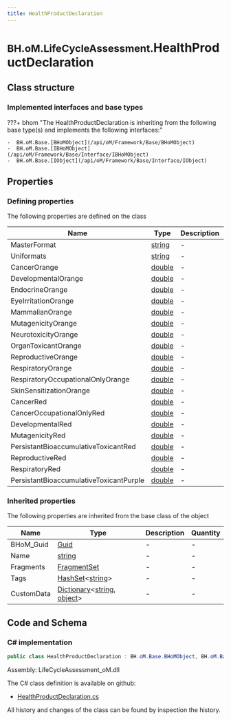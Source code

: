 ```yaml
---
title: HealthProductDeclaration
---
```


# <small>BH.oM.LifeCycleAssessment.</small>**HealthProductDeclaration**



## Class structure

### Implemented interfaces and base types

???+ bhom "The HealthProductDeclaration is inheriting from the following base type(s) and implements the following interfaces:"

    -  BH.oM.Base.[BHoMObject](/api/oM/Framework/Base/BHoMObject)
    -  BH.oM.Base.[IBHoMObject](/api/oM/Framework/Base/Interface/IBHoMObject)
    -  BH.oM.Base.[IObject](/api/oM/Framework/Base/Interface/IObject)


## Properties



### Defining properties

The following properties are defined on the class

| Name             | Type             | Description      | Quantity         |
|------------------|------------------|------------------|------------------|
| MasterFormat | [string](https://learn.microsoft.com/en-us/dotnet/api/System.String?view=netstandard-2.0) | - | - |
| Uniformats | [string](https://learn.microsoft.com/en-us/dotnet/api/System.String?view=netstandard-2.0) | - | - |
| CancerOrange | [double](https://learn.microsoft.com/en-us/dotnet/api/System.Double?view=netstandard-2.0) | - | - |
| DevelopmentalOrange | [double](https://learn.microsoft.com/en-us/dotnet/api/System.Double?view=netstandard-2.0) | - | - |
| EndocrineOrange | [double](https://learn.microsoft.com/en-us/dotnet/api/System.Double?view=netstandard-2.0) | - | - |
| EyeIrritationOrange | [double](https://learn.microsoft.com/en-us/dotnet/api/System.Double?view=netstandard-2.0) | - | - |
| MammalianOrange | [double](https://learn.microsoft.com/en-us/dotnet/api/System.Double?view=netstandard-2.0) | - | - |
| MutagenicityOrange | [double](https://learn.microsoft.com/en-us/dotnet/api/System.Double?view=netstandard-2.0) | - | - |
| NeurotoxicityOrange | [double](https://learn.microsoft.com/en-us/dotnet/api/System.Double?view=netstandard-2.0) | - | - |
| OrganToxicantOrange | [double](https://learn.microsoft.com/en-us/dotnet/api/System.Double?view=netstandard-2.0) | - | - |
| ReproductiveOrange | [double](https://learn.microsoft.com/en-us/dotnet/api/System.Double?view=netstandard-2.0) | - | - |
| RespiratoryOrange | [double](https://learn.microsoft.com/en-us/dotnet/api/System.Double?view=netstandard-2.0) | - | - |
| RespiratoryOccupationalOnlyOrange | [double](https://learn.microsoft.com/en-us/dotnet/api/System.Double?view=netstandard-2.0) | - | - |
| SkinSensitizationOrange | [double](https://learn.microsoft.com/en-us/dotnet/api/System.Double?view=netstandard-2.0) | - | - |
| CancerRed | [double](https://learn.microsoft.com/en-us/dotnet/api/System.Double?view=netstandard-2.0) | - | - |
| CancerOccupationalOnlyRed | [double](https://learn.microsoft.com/en-us/dotnet/api/System.Double?view=netstandard-2.0) | - | - |
| DevelopmentalRed | [double](https://learn.microsoft.com/en-us/dotnet/api/System.Double?view=netstandard-2.0) | - | - |
| MutagenicityRed | [double](https://learn.microsoft.com/en-us/dotnet/api/System.Double?view=netstandard-2.0) | - | - |
| PersistantBioaccumulativeToxicantRed | [double](https://learn.microsoft.com/en-us/dotnet/api/System.Double?view=netstandard-2.0) | - | - |
| ReproductiveRed | [double](https://learn.microsoft.com/en-us/dotnet/api/System.Double?view=netstandard-2.0) | - | - |
| RespiratoryRed | [double](https://learn.microsoft.com/en-us/dotnet/api/System.Double?view=netstandard-2.0) | - | - |
| PersistantBioaccumulativeToxicantPurple | [double](https://learn.microsoft.com/en-us/dotnet/api/System.Double?view=netstandard-2.0) | - | - |


### Inherited properties
The following properties are inherited from the base class of the object

| Name             | Type             | Description      | Quantity         |
|------------------|------------------|------------------|------------------|
| BHoM_Guid | [Guid](https://learn.microsoft.com/en-us/dotnet/api/System.Guid?view=netstandard-2.0) | - | - |
| Name | [string](https://learn.microsoft.com/en-us/dotnet/api/System.String?view=netstandard-2.0) | - | - |
| Fragments | [FragmentSet](/api/oM/Framework/Base/FragmentSet) | - | - |
| Tags | [HashSet](https://learn.microsoft.com/en-us/dotnet/api/System.Collections.Generic.HashSet-1?view=netstandard-2.0)&lt;[string](https://learn.microsoft.com/en-us/dotnet/api/System.String?view=netstandard-2.0)&gt; | - | - |
| CustomData | [Dictionary](https://learn.microsoft.com/en-us/dotnet/api/System.Collections.Generic.Dictionary-2?view=netstandard-2.0)&lt;[string](https://learn.microsoft.com/en-us/dotnet/api/System.String?view=netstandard-2.0), [object](https://learn.microsoft.com/en-us/dotnet/api/System.Object?view=netstandard-2.0)&gt; | - | - |


## Code and Schema

### C# implementation

``` C# title="C#"
public class HealthProductDeclaration : BH.oM.Base.BHoMObject, BH.oM.Base.IBHoMObject, BH.oM.Base.IObject
```

Assembly: LifeCycleAssessment_oM.dll

The C# class definition is available on github:

- [HealthProductDeclaration.cs](https://github.com/BHoM/BHoM/blob/develop/LifeCycleAssessment_oM/HealthProductDeclaration.cs)

All history and changes of the class can be found by inspection the history.
